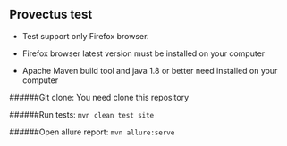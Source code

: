 ## Provectus test

- Test support only Firefox browser.

- Firefox browser latest version must be installed on your computer

- Apache Maven build tool and java 1.8 or better need installed on your computer 


######Git clone:
You need clone this repository

######Run tests:
`mvn clean test site`

######Open allure report:
`mvn allure:serve`


